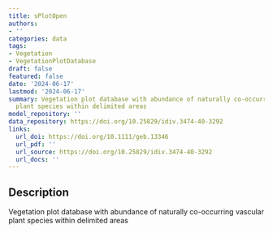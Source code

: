 ```yaml
---
title: sPlotOpen
authors:
- ''
categories: data
tags:
- Vegetation
- VegetationPlotDatabase
draft: false
featured: false
date: '2024-06-17'
lastmod: '2024-06-17'
summary: Vegetation plot database with abundance of naturally co-occurring vascular
  plant species within delimited areas
model_repository: ''
data_repository: https://doi.org/10.25829/idiv.3474-40-3292
links:
  url_doi: https://doi.org/10.1111/geb.13346
  url_pdf: ''
  url_source: https://doi.org/10.25829/idiv.3474-40-3292
  url_docs: ''
---
```


## Description

Vegetation plot database with abundance of naturally co-occurring vascular plant species within delimited areas

